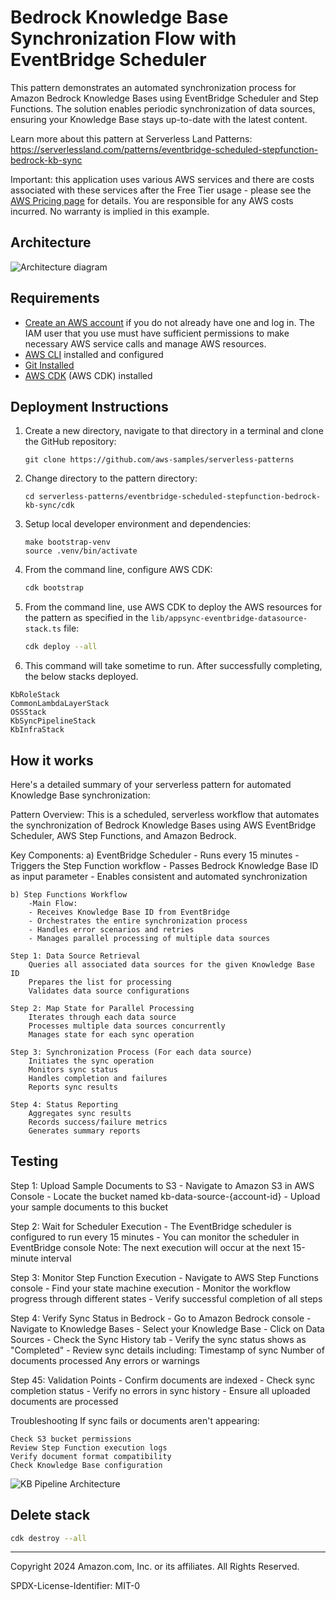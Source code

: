 # Bedrock Knowledge Base Synchronization Flow with EventBridge Scheduler 

This pattern demonstrates an automated synchronization process for Amazon Bedrock Knowledge Bases using EventBridge Scheduler and Step Functions. The solution enables periodic synchronization of data sources, ensuring your Knowledge Base stays up-to-date with the latest content.

Learn more about this pattern at Serverless Land Patterns: https://serverlessland.com/patterns/eventbridge-scheduled-stepfunction-bedrock-kb-sync


Important: this application uses various AWS services and there are costs associated with these services after the Free Tier usage - please see the [AWS Pricing page](https://aws.amazon.com/pricing/) for details. You are responsible for any AWS costs incurred. No warranty is implied in this example.

## Architecture
![Architecture diagram](docs/images/KBSyncPipeline.jpg)

## Requirements

* [Create an AWS account](https://portal.aws.amazon.com/gp/aws/developer/registration/index.html) if you do not already have one and log in. The IAM user that you use must have sufficient permissions to make necessary AWS service calls and manage AWS resources.
* [AWS CLI](https://docs.aws.amazon.com/cli/latest/userguide/install-cliv2.html) installed and configured
* [Git Installed](https://git-scm.com/book/en/v2/Getting-Started-Installing-Git)
* [AWS CDK](https://docs.aws.amazon.com/cdk/v2/guide/getting_started.html) (AWS CDK) installed

## Deployment Instructions

1. Create a new directory, navigate to that directory in a terminal and clone the GitHub repository:
    ``` 
    git clone https://github.com/aws-samples/serverless-patterns
    ```
2. Change directory to the pattern directory:
    ```
    cd serverless-patterns/eventbridge-scheduled-stepfunction-bedrock-kb-sync/cdk
    ```
3. Setup local developer environment and dependencies:
    ```
    make bootstrap-venv
    source .venv/bin/activate
    ```
4. From the command line, configure AWS CDK:
   ```bash
   cdk bootstrap
   ```
5. From the command line, use AWS CDK to deploy the AWS resources for the pattern as specified in the `lib/appsync-eventbridge-datasource-stack.ts` file:
   ```bash
   cdk deploy --all
   ```
6. This command will take sometime to run. After successfully completing, the below stacks deployed.
```
KbRoleStack
CommonLambdaLayerStack
OSSStack
KbSyncPipelineStack
KbInfraStack
```

## How it works

Here's a detailed summary of your serverless pattern for automated Knowledge Base synchronization:

Pattern Overview: This is a scheduled, serverless workflow that automates the synchronization of Bedrock Knowledge Bases using AWS EventBridge Scheduler, AWS Step Functions, and Amazon Bedrock.

Key Components:
    a) EventBridge Scheduler
        - Runs every 15 minutes
        - Triggers the Step Function workflow
        - Passes Bedrock Knowledge Base ID as input parameter
        - Enables consistent and automated synchronization

    b) Step Functions Workflow
        -Main Flow:
        - Receives Knowledge Base ID from EventBridge
        - Orchestrates the entire synchronization process
        - Handles error scenarios and retries
        - Manages parallel processing of multiple data sources

    Step 1: Data Source Retrieval
        Queries all associated data sources for the given Knowledge Base ID
        Prepares the list for processing
        Validates data source configurations

    Step 2: Map State for Parallel Processing
        Iterates through each data source
        Processes multiple data sources concurrently
        Manages state for each sync operation

    Step 3: Synchronization Process (For each data source)
        Initiates the sync operation
        Monitors sync status
        Handles completion and failures
        Reports sync results

    Step 4: Status Reporting
        Aggregates sync results
        Records success/failure metrics
        Generates summary reports

## Testing

Step 1: Upload Sample Documents to S3
        - Navigate to Amazon S3 in AWS Console
        - Locate the bucket named kb-data-source-{account-id}
        - Upload your sample documents to this bucket

Step 2: Wait for Scheduler Execution
        - The EventBridge scheduler is configured to run every 15 minutes
        - You can monitor the scheduler in EventBridge console
        Note: The next execution will occur at the next 15-minute interval

Step 3: Monitor Step Function Execution
        - Navigate to AWS Step Functions console
        - Find your state machine execution
        - Monitor the workflow progress through different states
        - Verify successful completion of all steps

Step 4: Verify Sync Status in Bedrock
        - Go to Amazon Bedrock console
        - Navigate to Knowledge Bases
        - Select your Knowledge Base
        - Click on Data Sources
        - Check the Sync History tab
        - Verify the sync status shows as "Completed"
        - Review sync details including:
            Timestamp of sync
            Number of documents processed
            Any errors or warnings


Step 45: Validation Points
        - Confirm documents are indexed
        - Check sync completion status
        - Verify no errors in sync history
        - Ensure all uploaded documents are processed

Troubleshooting
If sync fails or documents aren't appearing:

    Check S3 bucket permissions
    Review Step Function execution logs
    Verify document format compatibility
    Check Knowledge Base configuration

![KB Pipeline Architecture](docs/images/KBSyncPipeline.png)

## Delete stack

```bash
cdk destroy --all
```
----
Copyright 2024 Amazon.com, Inc. or its affiliates. All Rights Reserved.

SPDX-License-Identifier: MIT-0
